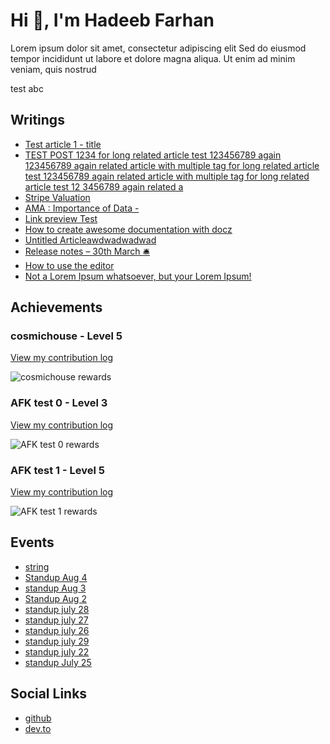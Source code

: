 # Hi 👋, I'm Hadeeb Farhan
Lorem ipsum dolor sit amet, consectetur adipiscing elit Sed do eiusmod tempor incididunt ut labore et dolore magna aliqua. Ut enim ad minim veniam, quis nostrud


test abc

## Writings

- [Test article 1 - title](https://beta.aviyel.com/post/3952)
- [TEST POST 1234 for long related article test 123456789 again  123456789 again related article with multiple tag for long related article test 123456789 again related article with multiple tag for long related article test 12   3456789 again related a](https://beta.aviyel.com/post/2115)
- [Stripe Valuation](https://beta.aviyel.com/post/4432)
- [AMA : Importance of Data -](https://beta.aviyel.com/post/2)
- [Link preview Test](https://beta.aviyel.com/post/3215)
- [How to create awesome documentation with docz](https://beta.aviyel.com/post/2963)
- [Untitled Articleawdwadwadwad](https://beta.aviyel.com/post/3894)
- [Release notes – 30th March 🛎️](https://beta.aviyel.com/post/3939)
- [How to use the editor](https://beta.aviyel.com/post/3454)
- [Not a Lorem Ipsum whatsoever, but your Lorem Ipsum!](https://beta.aviyel.com/post/2602)

## Achievements

### cosmichouse - Level 5
[View my contribution log](https://beta.aviyel.com/user/afk-z10/110/rewards)

![cosmichouse rewards](https://aviyel-share-image.vercel.app/api/afk-z10/110)

### AFK test 0 - Level 3
[View my contribution log](https://beta.aviyel.com/user/afk-z10/1969/rewards)

![AFK test 0 rewards](https://aviyel-share-image.vercel.app/api/afk-z10/1969)

### AFK test 1 - Level 5
[View my contribution log](https://beta.aviyel.com/user/afk-z10/1971/rewards)

![AFK test 1 rewards](https://aviyel-share-image.vercel.app/api/afk-z10/1971)

## Events

- [string](https://beta.aviyel.com/post/1560/string)
- [Standup Aug 4](https://beta.aviyel.com/post/1625/standup-aug-4)
- [standup Aug 3](https://beta.aviyel.com/post/1624/standup-aug-3)
- [Standup Aug 2](https://beta.aviyel.com/post/1623/standup-aug-2)
- [standup july 28](https://beta.aviyel.com/post/1620/standup-july-28)
- [standup july 27](https://beta.aviyel.com/post/1616/standup-july-27)
- [standup july 26](https://beta.aviyel.com/post/1615/standup-july-26)
- [standup july 29](https://beta.aviyel.com/post/1622/standup-july-29)
- [standup july 22](https://beta.aviyel.com/post/1612/standup-july-22)
- [standup July 25](https://beta.aviyel.com/post/1613/standup-july-25)

## Social Links

- [github](https://github.com/hadeeb)
- [dev.to](https://dev.to/hadeeb)


